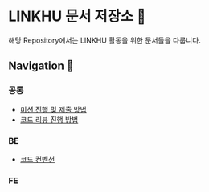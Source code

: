 # LINKHU 문서 저장소 📝
해당 Repository에서는 LINKHU 활동을 위한 문서들을 다룹니다.

## Navigation 🧭

### 공통
- [미션 진행 및 제출 방법](./missionguide.md)
- [코드 리뷰 진행 방법](./codereview)

### BE
- [코드 컨벤션](./backend/convention.md)


### FE
